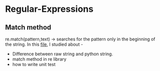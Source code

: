 # Regular-Expressions

## Match method
re.match(pattern,text) -> searches for the pattern only in the beginning of the string. 
In this [file](https://github.com/hardikkamboj/Regular-Expressions/blob/main/RegularExpressionOperations-match.ipynb), I studied about - 
  - Difference between raw string and python string. 
  - match method in re library
  - how to write unit test 
